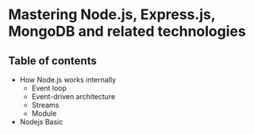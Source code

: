 # Mastering Node.js, Express.js, MongoDB and related technologies

## Table of contents

-   How Node.js works internally
    -   Event loop
    -   Event-driven architecture
    -   Streams
    -   Module
-   Nodejs Basic
